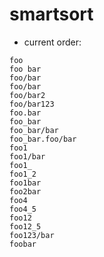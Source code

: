 # smartsort

* current order:

```
foo
foo bar
foo/bar
foo/bar
foo/bar2
foo/bar123
foo.bar
foo_bar
foo_bar/bar
foo_bar.foo/bar
foo1
foo1/bar
foo1_
foo1_2
foo1bar
foo2bar
foo4
foo4_5
foo12
foo12_5
foo123/bar
foobar
```
